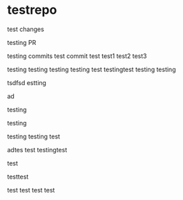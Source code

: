 # testrepo

test changes

testing PR

testing commits
test commit
test
test1
test2
test3

testing
testing
testing
testing
test
testingtest
testing
testing

tsdfsd
estting

ad

testing

testing


testing
testing
test

adtes
test
testingtest

test

testtest

test
test
test
test

